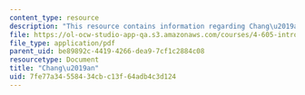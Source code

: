 ```yaml
---
content_type: resource
description: "This resource contains information regarding Chang\u2019an."
file: https://ol-ocw-studio-app-qa.s3.amazonaws.com/courses/4-605-introduction-to-the-history-and-theory-of-architecture-spring-2012/7fe77a34558434cbc13f64adb4c3d124_MIT4_605S12_lec12.pdf
file_type: application/pdf
parent_uid: be89892c-4419-4266-dea9-7cf1c2884c08
resourcetype: Document
title: "Chang\u2019an"
uid: 7fe77a34-5584-34cb-c13f-64adb4c3d124
---
```

